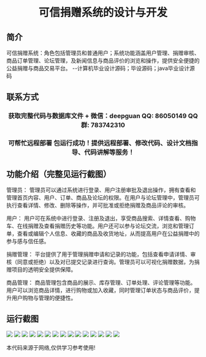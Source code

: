 <p><h1 align="center">可信捐赠系统的设计与开发</h1></p>

## 简介
可信捐赠系统：角色包括管理员和普通用户；系统功能涵盖用户管理、捐赠审核、商品订单管理、论坛管理，及新闻信息与商品评价的浏览和操作，提供安全便捷的公益捐赠与商品交易平台。    --计算机毕业设计源码；毕设源码；java毕业设计源码


## 联系方式
<p><h3 align="center">获取完整代码与数据库文件 + 微信：deepguan QQ: 86050149 QQ群: 783742310</h3></p>
<p><h3 align="center">可帮忙远程部署 包运行成功！提供远程部署、修改代码、设计文档指导、代码讲解等服务！</h3></p>

## 功能介绍（完整见运行截图）
管理员： 管理员可以通过系统进行登录、用户注册审批及退出操作，拥有查看和管理首页内容、用户、订单、商品及论坛的权限。在用户与论坛管理中，管理员可执行查看详情、修改、删除等操作，并可批准或拒绝捐赠及商品评论的审核。

用户： 用户可在系统中进行登录、注册及退出，享受商品搜索、详情查看、购物车、在线捐赠及查看捐赠历史等功能。用户还可以参与论坛交流，浏览和管理订单，查看或编辑个人信息、收藏的商品及收货地址，从而提高用户在公益捐赠中的参与感与信任感。

捐赠管理： 平台提供了用于管理捐赠申请和记录的功能，包括查看申请详情、审核（同意或拒绝）以及对已提交记录进行查询。管理员可以可视化捐赠数据，为捐赠项目的透明安全提供保障。

商品管理： 商品管理包含商品的展示、库存管理、订单处理、评论管理等功能。用户可以浏览商品详情，进行购物或加入收藏，同时管理订单状态与商品评价，提升用户购物与管理的便捷性。


## 运行截图
![](https://bs-1329754181.cos.ap-shanghai.myqcloud.com/spring/TrustworthyDonationSystemDesignAndDevelopment/img/001.jpg)
![](https://bs-1329754181.cos.ap-shanghai.myqcloud.com/spring/TrustworthyDonationSystemDesignAndDevelopment/img/002.jpg)
![](https://bs-1329754181.cos.ap-shanghai.myqcloud.com/spring/TrustworthyDonationSystemDesignAndDevelopment/img/003.jpg)
![](https://bs-1329754181.cos.ap-shanghai.myqcloud.com/spring/TrustworthyDonationSystemDesignAndDevelopment/img/004.jpg)
![](https://bs-1329754181.cos.ap-shanghai.myqcloud.com/spring/TrustworthyDonationSystemDesignAndDevelopment/img/005.jpg)
![](https://bs-1329754181.cos.ap-shanghai.myqcloud.com/spring/TrustworthyDonationSystemDesignAndDevelopment/img/006.jpg)
![](https://bs-1329754181.cos.ap-shanghai.myqcloud.com/spring/TrustworthyDonationSystemDesignAndDevelopment/img/007.jpg)
![](https://bs-1329754181.cos.ap-shanghai.myqcloud.com/spring/TrustworthyDonationSystemDesignAndDevelopment/img/008.jpg)
![](https://bs-1329754181.cos.ap-shanghai.myqcloud.com/spring/TrustworthyDonationSystemDesignAndDevelopment/img/009.jpg)
![](https://bs-1329754181.cos.ap-shanghai.myqcloud.com/spring/TrustworthyDonationSystemDesignAndDevelopment/img/010.jpg)
![](https://bs-1329754181.cos.ap-shanghai.myqcloud.com/spring/TrustworthyDonationSystemDesignAndDevelopment/img/011.jpg)
![](https://bs-1329754181.cos.ap-shanghai.myqcloud.com/spring/TrustworthyDonationSystemDesignAndDevelopment/img/012.jpg)
![](https://bs-1329754181.cos.ap-shanghai.myqcloud.com/spring/TrustworthyDonationSystemDesignAndDevelopment/img/013.jpg)
![](https://bs-1329754181.cos.ap-shanghai.myqcloud.com/spring/TrustworthyDonationSystemDesignAndDevelopment/img/014.jpg)
![](https://bs-1329754181.cos.ap-shanghai.myqcloud.com/spring/TrustworthyDonationSystemDesignAndDevelopment/img/015.jpg)

<p>本代码来源于网络,仅供学习参考使用!</p>
